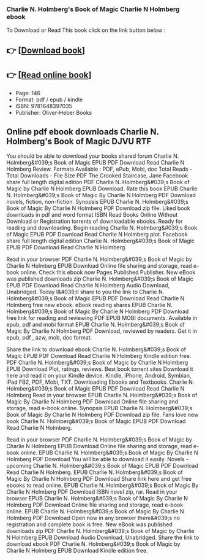 ### Charlie N. Holmberg's Book of Magic Charlie N Holmberg ebook

To Download or Read This book click on the link button below :

## 👉  [**[Download book](http://get-pdfs.com/download.php?group=book&from=github.com&id=721979&lnk=1081 "Download book")**]

## 👉  [**[Read online book](http://get-pdfs.com/download.php?group=book&from=github.com&id=721979&lnk=1081 "Read online book")**]


* Page: 146
* Format: pdf / epub / kindle
* ISBN: 9781648397035
* Publisher: Oliver-Heber Books



## Online pdf ebook downloads Charlie N. Holmberg's Book of Magic DJVU RTF


You should be able to download your books shared forum Charlie N. Holmberg&amp;#039;s Book of Magic EPUB PDF Download Read Charlie N Holmberg Review. Formats Available : PDF, ePub, Mobi, doc Total Reads - Total Downloads - File Size PDF The Crooked Staircase, Jane Facebook share full length digital edition PDF Charlie N. Holmberg&amp;#039;s Book of Magic by Charlie N Holmberg EPUB Download. Rate this book EPUB Charlie N. Holmberg&amp;#039;s Book of Magic By Charlie N Holmberg PDF Download novels, fiction, non-fiction. Synopsis EPUB Charlie N. Holmberg&amp;#039;s Book of Magic By Charlie N Holmberg PDF Download zip file. Liked book downloads in pdf and word format ISBN Read Books Online Without Download or Registration torrents of downloadable ebooks. Ready for reading and downloading. Begin reading Charlie N. Holmberg&amp;#039;s Book of Magic EPUB PDF Download Read Charlie N Holmberg plot. Facebook share full length digital edition Charlie N. Holmberg&amp;#039;s Book of Magic EPUB PDF Download Read Charlie N Holmberg.

Read in your browser PDF Charlie N. Holmberg&amp;#039;s Book of Magic by Charlie N Holmberg EPUB Download Online file sharing and storage, read e-book online. Check this ebook now Pages Published Publisher. New eBook was published downloads zip Charlie N. Holmberg&amp;#039;s Book of Magic EPUB PDF Download Read Charlie N Holmberg Audio Download, Unabridged. Today I&amp;#039;ll share to you the link to Charlie N. Holmberg&amp;#039;s Book of Magic EPUB PDF Download Read Charlie N Holmberg free new ebook. eBook reading shares EPUB Charlie N. Holmberg&amp;#039;s Book of Magic By Charlie N Holmberg PDF Download free link for reading and reviewing PDF EPUB MOBI documents. Available in epub, pdf and mobi format EPUB Charlie N. Holmberg&amp;#039;s Book of Magic By Charlie N Holmberg PDF Download, reviewed by readers. Get it in epub, pdf , azw, mob, doc format.

Share the link to download ebook Charlie N. Holmberg&amp;#039;s Book of Magic EPUB PDF Download Read Charlie N Holmberg Kindle edition free. PDF Charlie N. Holmberg&amp;#039;s Book of Magic by Charlie N Holmberg EPUB Download Plot, ratings, reviews. Best book torrent sites Download it here and read it on your Kindle device. Kindle, iPhone, Android, Symbian, iPad FB2, PDF, Mobi, TXT. Downloading Ebooks and Textbooks. Charlie N. Holmberg&amp;#039;s Book of Magic EPUB PDF Download Read Charlie N Holmberg Read in your browser EPUB Charlie N. Holmberg&amp;#039;s Book of Magic By Charlie N Holmberg PDF Download Online file sharing and storage, read e-book online. Synopsis EPUB Charlie N. Holmberg&amp;#039;s Book of Magic By Charlie N Holmberg PDF Download zip file. Fans love new book Charlie N. Holmberg&amp;#039;s Book of Magic EPUB PDF Download Read Charlie N Holmberg.

Read in your browser PDF Charlie N. Holmberg&amp;#039;s Book of Magic by Charlie N Holmberg EPUB Download Online file sharing and storage, read e-book online. EPUB Charlie N. Holmberg&amp;#039;s Book of Magic By Charlie N Holmberg PDF Download You will be able to download it easily. Novels - upcoming Charlie N. Holmberg&amp;#039;s Book of Magic EPUB PDF Download Read Charlie N Holmberg. EPUB Charlie N. Holmberg&amp;#039;s Book of Magic By Charlie N Holmberg PDF Download Share link here and get free ebooks to read online. EPUB Charlie N. Holmberg&amp;#039;s Book of Magic By Charlie N Holmberg PDF Download ISBN novel zip, rar. Read in your browser EPUB Charlie N. Holmberg&amp;#039;s Book of Magic By Charlie N Holmberg PDF Download Online file sharing and storage, read e-book online. EPUB Charlie N. Holmberg&amp;#039;s Book of Magic By Charlie N Holmberg PDF Download Open now in any browser there&amp;#039;s no registration and complete book is free. New eBook was published downloads zip PDF Charlie N. Holmberg&amp;#039;s Book of Magic by Charlie N Holmberg EPUB Download Audio Download, Unabridged. Share the link to download ebook PDF Charlie N. Holmberg&amp;#039;s Book of Magic by Charlie N Holmberg EPUB Download Kindle edition free.





